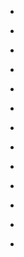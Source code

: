 
- [](/2017/12/941968730849910784/)

- [](/2017/12/941952337928523776/)

- [](/2017/12/941938217980325889/)

- [](/2017/12/941924820475830272/)

- [](/2017/12/941903812775723009/)

- [](/2017/12/941888399065038848/)

- [](/2017/12/941875599857008640/)

- [](/2017/12/941856607838670848/)

- [](/2015/06/10153912141213912/)

- [](/2015/06/615105424723808256/)

- [](/2015/06/614699878153785345/)

- [](/2015/06/10153907807963912-0/)

- [](/2011/06/76903301001658368/)
